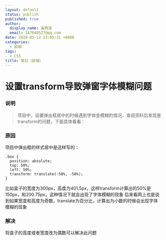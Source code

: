 ```yaml
---
layout: default
status: publish
published: true
author:
  display_name: 奚西溪
  email: 147048527@qq.com
date: 2020-05-12 23:05:31 +0800
categories:
  - 前端
tags:
  - CSS
title: 笔记（前端）
---
```


# 设置transform导致弹窗字体模糊问题

### 说明

> 项目中，设置弹出框居中的时候遇到字体变模糊的情况，查阅资料后发现是transform的问题，下面具体看看：

### 原因

项目中弹出框的样式居中是这样写的：

```
.box {
  position: absolute;
  top: 50%;
  left: 50%;
  transform: translate(-50%, -50%);
}
```

比如盒子的宽度为300px，高度为401.5px，这样transform计算出的50%是150px，和200.75px，这种情况下就会出现了字体模糊的现象
后来看网上也是说到如果宽度和高度为奇数，translate为百分比，计算出为小数的时候会出现字体模糊的现象

### 解决

将盒子的高度或者宽度改为偶数可以解决此问题
